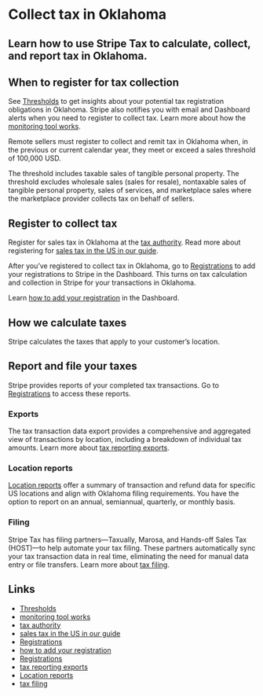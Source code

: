 # Collect tax in Oklahoma

## Learn how to use Stripe Tax to calculate, collect, and report tax in Oklahoma.

## When to register for tax collection

See [Thresholds](https://dashboard.stripe.com/tax/thresholds) to get insights
about your potential tax registration obligations in Oklahoma. Stripe also
notifies you with email and Dashboard alerts when you need to register to
collect tax. Learn more about how the [monitoring tool
works](https://docs.stripe.com/tax/monitoring).

Remote sellers must register to collect and remit tax in Oklahoma when, in the
previous or current calendar year, they meet or exceed a sales threshold of
100,000 USD.

The threshold includes taxable sales of tangible personal property. The
threshold excludes wholesale sales (sales for resale), nontaxable sales of
tangible personal property, sales of services, and marketplace sales where the
marketplace provider collects tax on behalf of sellers.

## Register to collect tax

Register for sales tax in Oklahoma at the [tax
authority](https://oklahoma.gov/tax/businesses/sales-use-tax.html). Read more
about registering for [sales tax in the US in our
guide](https://stripe.com/guides/sales-tax-registration-process-us).

After you’ve registered to collect tax in Oklahoma, go to
[Registrations](https://dashboard.stripe.com/tax/registrations?location=us-ok)
to add your registrations to Stripe in the Dashboard. This turns on tax
calculation and collection in Stripe for your transactions in Oklahoma.

Learn [how to add your
registration](https://docs.stripe.com/tax/registering#track-your-registrations-in-the-tax-dashboard)
in the Dashboard.

## How we calculate taxes

Stripe calculates the taxes that apply to your customer’s location.

## Report and file your taxes

Stripe provides reports of your completed tax transactions. Go to
[Registrations](https://dashboard.stripe.com/tax/registrations) to access these
reports.

### Exports

The tax transaction data export provides a comprehensive and aggregated view of
transactions by location, including a breakdown of individual tax amounts. Learn
more about [tax reporting exports](https://docs.stripe.com/tax/reports#exports).

### Location reports

[Location reports](https://docs.stripe.com/tax/reports#us-location-reports)
offer a summary of transaction and refund data for specific US locations and
align with Oklahoma filing requirements. You have the option to report on an
annual, semiannual, quarterly, or monthly basis.

### Filing

Stripe Tax has filing partners—Taxually, Marosa, and Hands-off Sales Tax
(HOST)—to help automate your tax filing. These partners automatically sync your
tax transaction data in real time, eliminating the need for manual data entry or
file transfers. Learn more about [tax
filing](https://docs.stripe.com/tax/filing).

## Links

- [Thresholds](https://dashboard.stripe.com/tax/thresholds)
- [monitoring tool works](https://docs.stripe.com/tax/monitoring)
- [tax authority](https://oklahoma.gov/tax/businesses/sales-use-tax.html)
- [sales tax in the US in our
guide](https://stripe.com/guides/sales-tax-registration-process-us)
- [Registrations](https://dashboard.stripe.com/tax/registrations?location=us-ok)
- [how to add your
registration](https://docs.stripe.com/tax/registering#track-your-registrations-in-the-tax-dashboard)
- [Registrations](https://dashboard.stripe.com/tax/registrations)
- [tax reporting exports](https://docs.stripe.com/tax/reports#exports)
- [Location reports](https://docs.stripe.com/tax/reports#us-location-reports)
- [tax filing](https://docs.stripe.com/tax/filing)